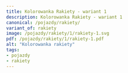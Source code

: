 ```yaml
---
title: Kolorowanka Rakiety - wariant 1
description: Kolorowanka Rakiety - wariant 1
canonical: /pojazdy/rakiety/
variant_of: rakiety
image: /pojazdy/rakiety/1/rakiety-1.svg
pdf: /pojazdy/rakiety/1/rakiety-1.pdf
alt: "Kolorowanka rakiety"
tags:
- pojazdy
- rakiety
---
```

